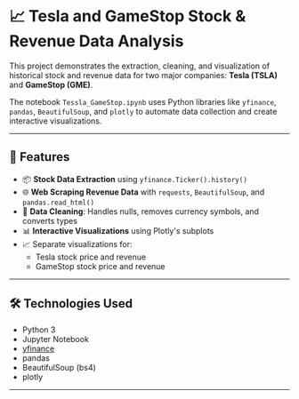 # 📈 Tesla and GameStop Stock & Revenue Data Analysis

This project demonstrates the extraction, cleaning, and visualization of historical stock and revenue data for two major companies: **Tesla (TSLA)** and **GameStop (GME)**.

The notebook `Tessla_GameStop.ipynb` uses Python libraries like `yfinance`, `pandas`, `BeautifulSoup`, and `plotly` to automate data collection and create interactive visualizations.

---

## 🚀 Features

- 📦 **Stock Data Extraction** using `yfinance.Ticker().history()`
- 🌐 **Web Scraping Revenue Data** with `requests`, `BeautifulSoup`, and `pandas.read_html()`
- 🧹 **Data Cleaning**: Handles nulls, removes currency symbols, and converts types
- 📊 **Interactive Visualizations** using Plotly's subplots
- 📈 Separate visualizations for:
  - Tesla stock price and revenue
  - GameStop stock price and revenue

---

## 🛠️ Technologies Used

- Python 3  
- Jupyter Notebook  
- [yfinance](https://github.com/ranaroussi/yfinance)  
- pandas  
- BeautifulSoup (bs4)  
- plotly

---


